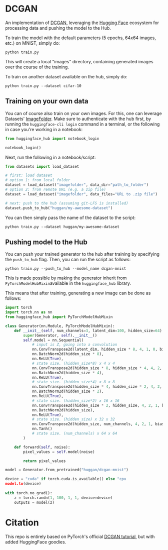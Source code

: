 # DCGAN

An implementation of [DCGAN](https://arxiv.org/abs/1511.06434), leveraging the [Hugging Face](https://huggingface.co/) ecosystem for processing data and pushing the model to the Hub.

To train the model with the default parameters (5 epochs, 64x64 images, etc.) on MNIST, simply do:

```
python train.py
```

This will create a local "images" directory, containing generated images over the course of the training.

To train on another dataset available on the hub, simply do:

```
python train.py --dataset cifar-10
```

## Training on your own data

You can of course also train on your own images. For this, one can leverage Datasets' [ImageFolder](https://huggingface.co/docs/datasets/v2.0.0/en/image_process#imagefolder). Make sure to authenticate with the hub first, by running the `huggingface-cli login` command in a terminal, or the following in case you're working in a notebook:

```python
from huggingface_hub import notebook_login

notebook_login()
```

Next, run the following in a notebook/script:

```python
from datasets import load_dataset

# first: load dataset
# option 1: from local folder
dataset = load_dataset("imagefolder", data_dir="path_to_folder")
# option 2: from remote URL (e.g. a zip file)
dataset = load_dataset("imagefolder", data_files="URL to .zip file")

# next: push to the hub (assuming git-LFS is installed)
dataset.push_to_hub("huggan/my-awesome-dataset")
```

You can then simply pass the name of the dataset to the script:

```
python train.py --dataset huggan/my-awesome-dataset
```

## Pushing model to the Hub

You can push your trained generator to the hub after training by specifying the `push_to_hub` flag. 
Then, you can run the script as follows:

```
python train.py --push_to_hub --model_name dcgan-mnist
```

This is made possible by making the generator inherit from `PyTorchModelHubMixin`available in the `huggingface_hub` library. 

This means that after training, generating a new image can be done as follows:

```python
import torch
import torch.nn as nn
from huggingface_hub import PyTorchModelHubMixin

class Generator(nn.Module, PyTorchModelHubMixin):
    def __init__(self, num_channels=3, latent_dim=100, hidden_size=64):
        super(Generator, self).__init__()
        self.model = nn.Sequential(
            # input is Z, going into a convolution
            nn.ConvTranspose2d(latent_dim, hidden_size * 8, 4, 1, 0, bias=False),
            nn.BatchNorm2d(hidden_size * 8),
            nn.ReLU(True),
            # state size. (hidden_size*8) x 4 x 4
            nn.ConvTranspose2d(hidden_size * 8, hidden_size * 4, 4, 2, 1, bias=False),
            nn.BatchNorm2d(hidden_size * 4),
            nn.ReLU(True),
            # state size. (hidden_size*4) x 8 x 8
            nn.ConvTranspose2d(hidden_size * 4, hidden_size * 2, 4, 2, 1, bias=False),
            nn.BatchNorm2d(hidden_size * 2),
            nn.ReLU(True),
            # state size. (hidden_size*2) x 16 x 16
            nn.ConvTranspose2d(hidden_size * 2, hidden_size, 4, 2, 1, bias=False),
            nn.BatchNorm2d(hidden_size),
            nn.ReLU(True),
            # state size. (hidden_size) x 32 x 32
            nn.ConvTranspose2d(hidden_size, num_channels, 4, 2, 1, bias=False),
            nn.Tanh()
            # state size. (num_channels) x 64 x 64
        )

    def forward(self, noise):
        pixel_values = self.model(noise)

        return pixel_values

model = Generator.from_pretrained("huggan/dcgan-mnist")

device = "cuda" if torch.cuda.is_available() else "cpu
model.to(device)
 
with torch.no_grad():
    z = torch.randn(1, 100, 1, 1, device=device)
    outputs = model(z)
```

# Citation

This repo is entirely based on PyTorch's official [DCGAN tutorial](https://pytorch.org/tutorials/beginner/dcgan_faces_tutorial.html), but with added HuggingFace goodies.
